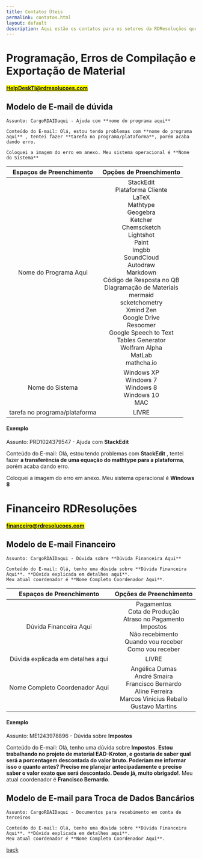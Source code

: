 ```yaml
---
title: Contatos Úteis
permalink: contatos.html
layout: default
description: Aqui estão os contatos para os setores da RDResoluções que podem responder suas dúvidas em detalhes!
---
```


# Programação, Erros de Compilação e Exportação de Material

#### <mark>HelpDeskTI@rdresolucoes.com</mark>

## Modelo de E-mail de dúvida

```
Assunto: CargoRDAIDaqui - Ajuda com **nome do programa aqui**

Conteúdo do E-mail: Olá, estou tendo problemas com **nome do programa aqui** , tentei fazer **tarefa no programa/plataforma**, porém acaba dando erro.

Coloquei a imagem do erro em anexo. Meu sistema operacional é **Nome do Sistema**

```

|Espaços de Preenchimento|Opções de Preenchimento|
| :---: | :---: |
|Nome do Programa Aqui|StackEdit<br>Plataforma Cliente<br>LaTeX<br>Mathtype<br>Geogebra<br>Ketcher<br>Chemscketch<br>Lightshot<br>Paint<br>Imgbb<br>SoundCloud<br>Autodraw<br>Markdown<br>Código de Resposta no QB<br>Diagramação de Materiais<br>mermaid<br>scketchometry<br>Xmind Zen<br>Google Drive<br>Resoomer<br>Google Speech to Text<br>Tables Generator<br>Wolfram Alpha<br>MatLab<br>mathcha.io|
|Nome do Sistema|Windows XP<br>Windows 7<br>Windows 8<br>Windows 10<br>MAC|
|tarefa no programa/plataforma|LIVRE|

#### Exemplo

Assunto: PRD1024379547 - Ajuda com **StackEdit**

Conteúdo do E-mail: Olá, estou tendo problemas com **StackEdit** , tentei fazer **a transferência de uma equação do mathtype para a plataforma**, porém acaba dando erro.

Coloquei a imagem do erro em anexo. Meu sistema operacional é **Windows 8**

# Financeiro RDResoluções

#### <mark>financeiro@rdresolucoes.com</mark>

## Modelo de E-mail Financeiro

```
Assunto: CargoRDAIDaqui - Dúvida sobre **Dúvida Financeira Aqui**

Conteúdo do E-mail: Olá, tenho uma dúvida sobre **Dúvida Financeira Aqui**. **Dúvida explicada em detalhes aqui**.
Meu atual coordenador é **Nome Completo Coordenador Aqui**.

```

|Espaços de Preenchimento|Opções de Preenchimento|
| :---: | :---: |
|Dúvida Financeira Aqui|Pagamentos<br>Cota de Produção<br>Atraso no Pagamento<br>Impostos<br>Não recebimento<br>Quando vou receber<br>Como vou receber|
|Dúvida explicada em detalhes aqui|LIVRE|
|Nome Completo Coordenador Aqui|Angélica Dumas<br>André Smaira<br>Francisco Bernardo<br>Aline Ferreira<br>Marcos Vinicius Reballo<br>Gustavo Martins|

#### Exemplo

Assunto: ME1243978896 - Dúvida sobre **Impostos**

Conteúdo do E-mail: Olá, tenho uma dúvida sobre **Impostos**. **Estou trabalhando no projeto de material EAD-Kroton, e gostaria de saber qual será a porcentagem descontada do valor bruto. Poderiam me informar isso o quanto antes? Preciso me planejar antecipadamente e preciso saber o valor exato que será descontado. Desde já, muito obrigado!**.
Meu atual coordenador é **Francisco Bernardo**.

## Modelo de E-mail para Troca de Dados Bancários

```
Assunto: CargoRDAIDaqui - Documentos para recebimento em conta de terceiros

Conteúdo do E-mail: Olá, tenho uma dúvida sobre **Dúvida Financeira Aqui**. **Dúvida explicada em detalhes aqui**.
Meu atual coordenador é **Nome Completo Coordenador Aqui**.

```


[back](./)
